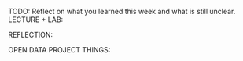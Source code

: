 TODO: Reflect on what you learned this week and what is still unclear.
LECTURE + LAB:

REFLECTION:

OPEN DATA PROJECT THINGS:
